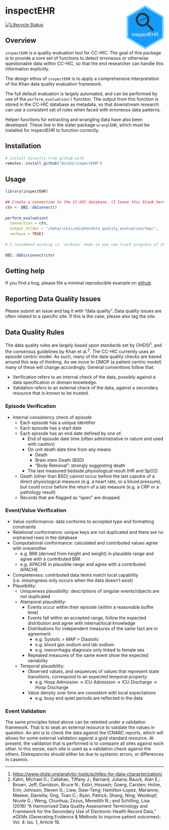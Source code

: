 
<!-- README.md is generated from README.Rmd. Please edit that file -->

# inspectEHR <a href='https://cc-hic.github.io/inspectEHR/'><img src='logo.png' align="right" height="139" /></a>

<!-- badges: start -->

[![Lifecycle
Status](https://img.shields.io/badge/lifecycle-experimental-orange.svg)](https://www.tidyverse.org/lifecycle/)
<!-- badges: end -->

## Overview

`inspectEHR` is a quality evaluation tool for CC-HIC. The goal of this
package is to provide a core set of functions to detect erroneous or
otherwise questionable data within CC-HIC, so that the end researcher
can handle this information explicitly.

The design ethos of `inspectEHR` is to apply a comprehensive
interpretation of the Khan data quality evaluation framework.

The full default evaluation is largely automated, and can be performed
by use of the `perform_evaluation()` function. The output from this
function is stored in the CC-HIC database as metadata, so that
downstream research can use a consistent set of rules when faced with
erroneous data patterns.

Helper functions for extracting and wrangling data have also been
developed. These live in the sister package `wranglEHR`, which must be
installed for inspectEHR to function correctly.

## Installation

``` r
# install directly from github with
remotes::install_github("DocEd/inspectEHR")
```

## Usage

``` r
library(inspectEHR)

## Create a connection to the CC-HIC database. (I leave this blank here for security).
ctn <- DBI::dbConnect()

perform_evaluation(
  connection = ctn,
  output_folder = "/data/cchic/ed/phd/data_quality_evaluation/tmp/",
  verbose = TRUE)

# I recommend working in `verbose` mode so you can track progress of the evaluation.

DBI::dbDisconnect(ctn)
```

## Getting help

If you find a bug, please file a minimal reproducible example on
[github](https://github.com/DocEd/inspectEHR/issues).

## Reporting Data Quality Issues

Please submit an issue and tag it with “data quality”. Data quality
issues are often related to a specific site. If this is the case, please
also tag the site.

## Data Quality Rules

The data quality rules are largely based upon standards set by
OHDSI<sup>1</sup>, and the consensus guidelines by Khan et
al.<sup>2</sup>. The CC-HIC currently uses an episode centric model. As
such, many of the data quality checks are based around this way of
thinking. As we move to OMOP (a patient centric model) many of these
will change accordingly. General conventions follow that:

-   Verification refers to an internal check of the data, possibly
    against a data specification or domain knowledge.
-   Validation refers to an external check of the data, against a
    secondary resource that is known to be trusted.

### Episode Verification

-   Internal consistency check of episode
    -   Each episode has a unique identifier
    -   Each episode has a start date
    -   Each episode has an end date defined by one of:
        -   End of episode date time (often administrative in nature and
            used with caution)
        -   On unit death date time from any means
            -   Death
            -   Brain stem Death (BSD)
            -   “Body Removal”: strongly suggesting death
        -   The last measured bedside physiological result (HR and SpO2)
    -   Death (other than BSD) cannot occur before the last caputre of a
        direct physiological measure (e.g. a heart rate, or a blood
        pressure), but could occur before the return of a lab measure
        (e.g. a CRP or a pathology result)
    -   Records that are flagged as “open” are dropped.

### Event/Value Verification

-   Value conformance: data conforms to accepted type and formatting
    constraints
-   Relational conformance: unique keys are not duplicated and there are
    no orphaned rows in the database
-   Computational conformance: calculated and contributed values agree
    with oneanother
    -   e.g. BMI (derived from height and weight) in plausible range and
        agree with a contributed BMI
    -   e.g. APACHE in plausible range and agree with a contributed
        APACHE
-   Completeness: contributed data items match local capability
    (i.e. missingness only occurs when the data doesn’t exist)
-   Plausibility:
    -   Uniqueness plausibility: descriptions of singular events/objects
        are not duplicated
    -   Atemporal plausibility:
        -   Events occur within their episode (within a reasonable
            buffer time)
        -   Events fall within an accepted range, follow the expected
            distribution and agree with internal/local knowledge
        -   Distributions for independent measures of the same fact are
            in agreement:
            -   e.g. Systolic \> MAP \> Diastolic
            -   e.g. blood gas sodium and lab sodium
            -   e.g. menorrhagia diagnosis only linked to female sex
        -   Repeated measures of the same event show the expected
            variability
    -   Temporal plausibility:
        -   Observed values, and sequences of values that represent
            state transitions, correspond to an expected temporal
            property:
            -   e.g. Hosp Admission -\> ICU Admission -\> ICU Discharge
                -\> Hosp Discharge
        -   Value density over time are consistent with local
            expectations
            -   e.g. busy and quiet periods are reflected in the data

### Event Validation

The same principles listed above can be retested under a validation
framework. That is to seak an external resource to validate the values
in question. An aim is to check the data against the ICNARC reports,
which will allows for some external validation against a gold standard
resource. At present, the validation that is performed is to compaire
all sites against each other. In this sense, each site is used as a
validation check against the others. Distrepancies should either be due
to systemic errors, or differences in casemix.

------------------------------------------------------------------------

1.  <https://www.ohdsi.org/analytic-tools/achilles-for-data-characterization/>
2.  Kahn, Michael G.; Callahan, Tiffany J.; Barnard, Juliana; Bauck,
    Alan E.; Brown, Jeff; Davidson, Bruce N.; Estiri, Hossein; Goerg,
    Carsten; Holve, Erin; Johnson, Steven G.; Liaw, Siaw-Teng;
    Hamilton-Lopez, Marianne; Meeker, Daniella; Ong, Toan C.; Ryan,
    Patrick; Shang, Ning; Weiskopf, Nicole G.; Weng, Chunhua; Zozus,
    Meredith N.; and Schilling, Lisa (2016) “A Harmonized Data Quality
    Assessment Terminology and Framework for the Secondary Use of
    Electronic Health Record Data,” eGEMs (Generating Evidence & Methods
    to improve patient outcomes): Vol. 4: Iss. 1, Article 18.
